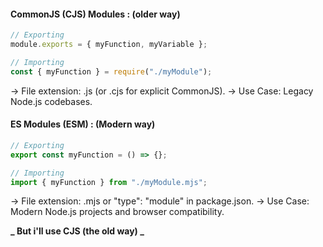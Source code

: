 #### CommonJS (CJS) Modules : (older way)

```js
// Exporting
module.exports = { myFunction, myVariable };

// Importing
const { myFunction } = require("./myModule");
```

-> File extension: .js (or .cjs for explicit CommonJS).
-> Use Case: Legacy Node.js codebases.

#### ES Modules (ESM) : (Modern way)

```js
// Exporting
export const myFunction = () => {};

// Importing
import { myFunction } from "./myModule.mjs";
```

-> File extension: .mjs or "type": "module" in package.json.
-> Use Case: Modern Node.js projects and browser compatibility.

**_ But i'll use CJS (the old way) _**
